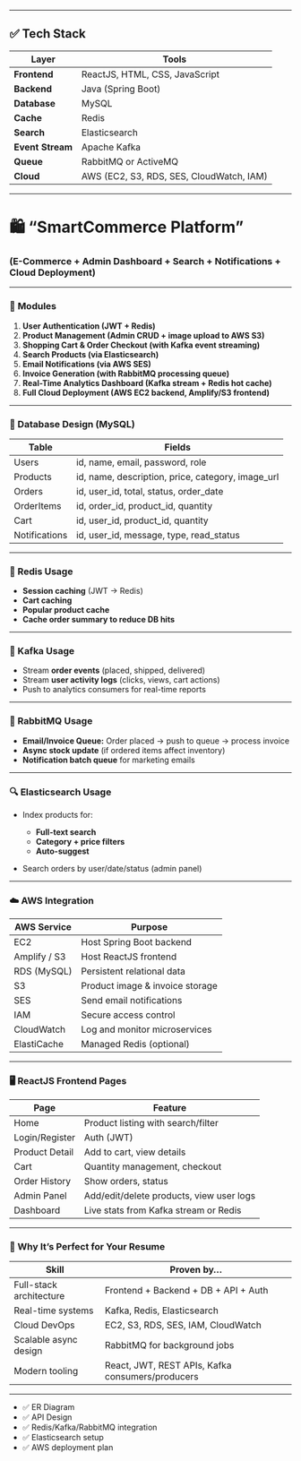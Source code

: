 
---

## ✅ Tech Stack

| Layer            | Tools                                    |
| ---------------- | ---------------------------------------- |
| **Frontend**     | ReactJS, HTML, CSS, JavaScript           |
| **Backend**      | Java (Spring Boot)                       |
| **Database**     | MySQL                                    |
| **Cache**        | Redis                                    |
| **Search**       | Elasticsearch                            |
| **Event Stream** | Apache Kafka                             |
| **Queue**        | RabbitMQ or ActiveMQ                     |
| **Cloud**        | AWS (EC2, S3, RDS, SES, CloudWatch, IAM) |

---


# 🛍️ **“SmartCommerce Platform”**

### (E-Commerce + Admin Dashboard + Search + Notifications + Cloud Deployment)

---

### 🧩 **Modules**

1. **User Authentication (JWT + Redis)**
2. **Product Management (Admin CRUD + image upload to AWS S3)**
3. **Shopping Cart & Order Checkout (with Kafka event streaming)**
4. **Search Products (via Elasticsearch)**
5. **Email Notifications (via AWS SES)**
6. **Invoice Generation (with RabbitMQ processing queue)**
7. **Real-Time Analytics Dashboard (Kafka stream + Redis hot cache)**
8. **Full Cloud Deployment (AWS EC2 backend, Amplify/S3 frontend)**

---

### 📂 Database Design (MySQL)

| Table         | Fields                                             |
| ------------- | -------------------------------------------------- |
| Users         | id, name, email, password, role                    |
| Products      | id, name, description, price, category, image\_url |
| Orders        | id, user\_id, total, status, order\_date           |
| OrderItems    | id, order\_id, product\_id, quantity               |
| Cart          | id, user\_id, product\_id, quantity                |
| Notifications | id, user\_id, message, type, read\_status          |

---

### 🔁 Redis Usage

* **Session caching** (JWT → Redis)
* **Cart caching**
* **Popular product cache**
* **Cache order summary to reduce DB hits**

---

### 🧵 Kafka Usage

* Stream **order events** (placed, shipped, delivered)
* Stream **user activity logs** (clicks, views, cart actions)
* Push to analytics consumers for real-time reports

---

### 📨 RabbitMQ Usage

* **Email/Invoice Queue:** Order placed → push to queue → process invoice
* **Async stock update** (if ordered items affect inventory)
* **Notification batch queue** for marketing emails

---

### 🔍 Elasticsearch Usage

* Index products for:

  * **Full-text search**
  * **Category + price filters**
  * **Auto-suggest**
* Search orders by user/date/status (admin panel)

---

### ☁️ AWS Integration

| AWS Service  | Purpose                         |
| ------------ | ------------------------------- |
| EC2          | Host Spring Boot backend        |
| Amplify / S3 | Host ReactJS frontend           |
| RDS (MySQL)  | Persistent relational data      |
| S3           | Product image & invoice storage |
| SES          | Send email notifications        |
| IAM          | Secure access control           |
| CloudWatch   | Log and monitor microservices   |
| ElastiCache  | Managed Redis (optional)        |

---

### 🖥️ ReactJS Frontend Pages

| Page           | Feature                                  |
| -------------- | ---------------------------------------- |
| Home           | Product listing with search/filter       |
| Login/Register | Auth (JWT)                               |
| Product Detail | Add to cart, view details                |
| Cart           | Quantity management, checkout            |
| Order History  | Show orders, status                      |
| Admin Panel    | Add/edit/delete products, view user logs |
| Dashboard      | Live stats from Kafka stream or Redis    |

---

### 🧠 Why It’s Perfect for Your Resume

| Skill                   | Proven by…                                       |
| ----------------------- | ------------------------------------------------ |
| Full-stack architecture | Frontend + Backend + DB + API + Auth             |
| Real-time systems       | Kafka, Redis, Elasticsearch                      |
| Cloud DevOps            | EC2, S3, RDS, SES, IAM, CloudWatch               |
| Scalable async design   | RabbitMQ for background jobs                     |
| Modern tooling          | React, JWT, REST APIs, Kafka consumers/producers |

---


* ✅ ER Diagram
* ✅ API Design
* ✅ Redis/Kafka/RabbitMQ integration
* ✅ Elasticsearch setup
* ✅ AWS deployment plan

